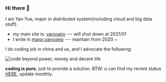 ### Hi there 👋

I am Yan Yue, major in distributed system(including cloud and big data stuff).

* my main site is: [yanyueio](https://yanyueio.com) --- will shut down at 2021/01
* I write in [major.yanyueio](https://major.yanyueio.com/) --- maintain from 2020 ~

I do coding job in china and us, and I advocate the following:

![code beyond power, money and decent life](https://cdn.yanyueio.com/github/coding.png)

**coding is pure**, just to provide a solution. BTW: u can find my recent status [HERE](https://major.yanyueio.com/recent/), update monthly.
